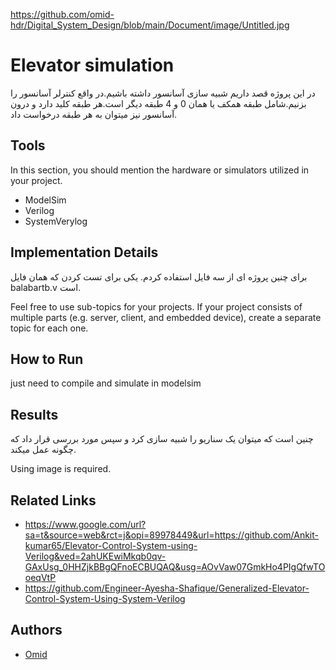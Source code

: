 https://github.com/omid-hdr/Digital_System_Design/blob/main/Document/image/Untitled.jpg

# Elevator simulation
در این پروژه قصد داریم شبیه سازی آسانسور داشته باشیم.در واقع کنترلر آسانسور را بزنیم.شامل طبقه همکف یا همان 0 و 4 طبقه دیگر است.هر طبقه کلید دارد و درون آسانسور نیز میتوان به هر طبقه درخواست داد.


## Tools
In this section, you should mention the hardware or simulators utilized in your project.
- ModelSim
- Verilog
- SystemVerylog


## Implementation Details

برای چنین پروژه ای از سه فایل استفاده کردم.
یکی برای تست کردن که همان فایل balabartb.v است.


Feel free to use sub-topics for your projects. If your project consists of multiple parts (e.g. server, client, and embedded device), create a separate topic for each one.

## How to Run

just need to compile and simulate in modelsim


## Results
چنین است که میتوان یک سناریو را شبیه سازی کرد و سپس مورد بررسی قرار داد که چگونه عمل میکند.

Using image is required.

## Related Links
 - https://www.google.com/url?sa=t&source=web&rct=j&opi=89978449&url=https://github.com/Ankit-kumar65/Elevator-Control-System-using-Verilog&ved=2ahUKEwiMkqb0qv-GAxUsg_0HHZjkBBgQFnoECBUQAQ&usg=AOvVaw07GmkHo4PIgQfwTOoeqVtP
 - https://github.com/Engineer-Ayesha-Shafique/Generalized-Elevator-Control-System-Using-System-Verilog

## Authors
- [Omid](https://github.com/omid-hdr)


